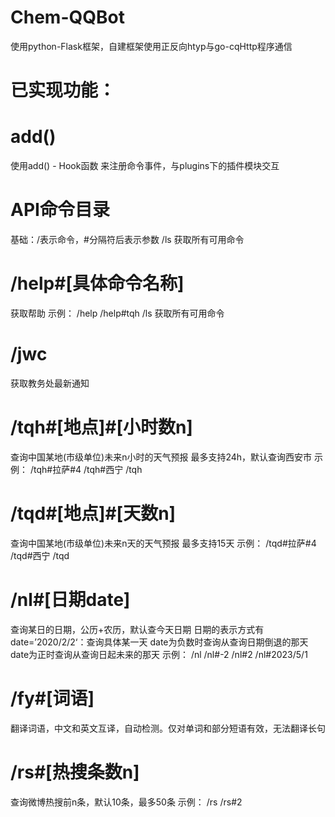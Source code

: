 # Chem-QQBot
使用python-Flask框架，自建框架使用正反向htyp与go-cqHttp程序通信
# 已实现功能：

# add()
使用add() - Hook函数 来注册命令事件，与plugins下的插件模块交互

# API命令目录
基础：/表示命令，#分隔符后表示参数
/ls
获取所有可用命令

# /help#[具体命令名称]
获取帮助
示例：
/help
/help#tqh
/ls
获取所有可用命令

# /jwc
获取教务处最新通知

# /tqh#[地点]#[小时数n]
查询中国某地(市级单位)未来n小时的天气预报
最多支持24h，默认查询西安市
示例：
/tqh#拉萨#4
/tqh#西宁
/tqh

# /tqd#[地点]#[天数n]
查询中国某地(市级单位)未来n天的天气预报
最多支持15天
示例：
/tqd#拉萨#4
/tqd#西宁
/tqd

# /nl#[日期date]
查询某日的日期，公历+农历，默认查今天日期
日期的表示方式有
date=’2020/2/2‘：查询具体某一天
date为负数时查询从查询日期倒退的那天
date为正时查询从查询日起未来的那天
示例：
/nl
/nl#-2
/nl#2
/nl#2023/5/1

# /fy#[词语]
翻译词语，中文和英文互译，自动检测。仅对单词和部分短语有效，无法翻译长句

# /rs#[热搜条数n]
查询微博热搜前n条，默认10条，最多50条
示例：
/rs
/rs#2



